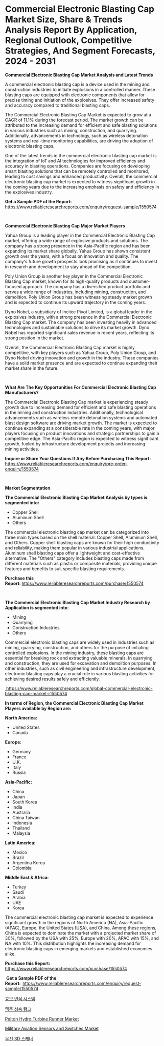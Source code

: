<p><h1>Commercial Electronic Blasting Cap Market Size, Share & Trends Analysis Report By Application, Regional Outlook, Competitive Strategies, And Segment Forecasts, 2024 - 2031</h1></p><p><strong>Commercial Electronic Blasting Cap Market Analysis and Latest Trends</strong></p>
<p><p>A commercial electronic blasting cap is a device used in the mining and construction industries to initiate explosions in a controlled manner. These blasting caps are equipped with electronic components that allow for precise timing and initiation of the explosives. They offer increased safety and accuracy compared to traditional blasting caps.</p><p>The Commercial Electronic Blasting Cap Market is expected to grow at a CAGR of 11.1% during the forecast period. The market growth can be attributed to the increasing demand for efficient and safe blasting solutions in various industries such as mining, construction, and quarrying. Additionally, advancements in technology, such as wireless detonation systems and real-time monitoring capabilities, are driving the adoption of electronic blasting caps.</p><p>One of the latest trends in the commercial electronic blasting cap market is the integration of IoT and AI technologies for improved efficiency and accuracy in blasting operations. Companies are focusing on developing smart blasting solutions that can be remotely controlled and monitored, leading to cost savings and enhanced productivity. Overall, the commercial electronic blasting cap market is expected to witness significant growth in the coming years due to the increasing emphasis on safety and efficiency in the explosives industry.</p></p>
<p><strong>Get a Sample PDF of the Report:&nbsp;</strong> <a href="https://www.reliableresearchreports.com/enquiry/request-sample/1550574">https://www.reliableresearchreports.com/enquiry/request-sample/1550574</a></p>
<p>&nbsp;</p>
<p><strong>Commercial Electronic Blasting Cap Major Market Players</strong></p>
<p><p>Yahua Group is a leading player in the Commercial Electronic Blasting Cap market, offering a wide range of explosive products and solutions. The company has a strong presence in the Asia-Pacific region and has been expanding its market share globally. Yahua Group has shown consistent growth over the years, with a focus on innovation and quality. The company's future growth prospects look promising as it continues to invest in research and development to stay ahead of the competition.</p><p>Poly Union Group is another key player in the Commercial Electronic Blasting Cap market, known for its high-quality products and customer-focused approach. The company has a diversified product portfolio and serves a wide range of industries, including mining, construction, and demolition. Poly Union Group has been witnessing steady market growth and is expected to continue its upward trajectory in the coming years.</p><p>Dyno Nobel, a subsidiary of Incitec Pivot Limited, is a global leader in the explosives industry, with a strong presence in the Commercial Electronic Blasting Cap market. The company has been investing heavily in advanced technologies and sustainable solutions to drive its market growth. Dyno Nobel has reported significant sales revenue in recent years, reflecting its strong position in the market.</p><p>Overall, the Commercial Electronic Blasting Cap market is highly competitive, with key players such as Yahua Group, Poly Union Group, and Dyno Nobel driving innovation and growth in the industry. These companies have a solid market presence and are expected to continue expanding their market share in the future.</p></p>
<p>&nbsp;</p>
<p><strong>What Are The Key Opportunities For Commercial Electronic Blasting Cap Manufacturers?</strong></p>
<p><p>The Commercial Electronic Blasting Cap market is experiencing steady growth due to increasing demand for efficient and safe blasting operations in the mining and construction industries. Additionally, technological advancements such as wireless remote detonation systems and automated blast design software are driving market growth. The market is expected to continue expanding at a considerable rate in the coming years, with major players focusing on product innovations and strategic partnerships to gain a competitive edge. The Asia-Pacific region is expected to witness significant growth, fueled by infrastructure development projects and increasing mining activities.</p></p>
<p><strong>Inquire or Share Your Questions If Any Before Purchasing This Report:</strong> <a href="https://www.reliableresearchreports.com/enquiry/pre-order-enquiry/1550574">https://www.reliableresearchreports.com/enquiry/pre-order-enquiry/1550574</a></p>
<p>&nbsp;</p>
<p><strong>Market Segmentation</strong></p>
<p><strong>The Commercial Electronic Blasting Cap Market Analysis by types is segmented into:</strong></p>
<p><ul><li>Copper Shell</li><li>Aluminum Shell</li><li>Others</li></ul></p>
<p><p>The commercial electronic blasting cap market can be categorized into three main types based on the shell material: Copper Shell, Aluminum Shell, and Others. Copper shell blasting caps are known for their high conductivity and reliability, making them popular in various industrial applications. Aluminum shell blasting caps offer a lightweight and cost-effective alternative. The "Others" category includes blasting caps made from different materials such as plastic or composite materials, providing unique features and benefits to suit specific blasting requirements.</p></p>
<p><strong>Purchase this Report:&nbsp;</strong><a href="https://www.reliableresearchreports.com/purchase/1550574">https://www.reliableresearchreports.com/purchase/1550574</a></p>
<p>&nbsp;</p>
<p><strong>The Commercial Electronic Blasting Cap Market Industry Research by Application is segmented into:</strong></p>
<p><ul><li>Mining</li><li>Quarrying</li><li>Construction Industries</li><li>Others</li></ul></p>
<p><p>Commercial electronic blasting caps are widely used in industries such as mining, quarrying, construction, and others for the purpose of initiating controlled explosions. In the mining industry, these blasting caps are essential for breaking rock and extracting valuable minerals. In quarrying and construction, they are used for excavation and demolition purposes. In other industries, such as civil engineering and infrastructure development, electronic blasting caps play a crucial role in various blasting activities for achieving desired results safely and efficiently.</p></p>
<p><a href="https://www.reliableresearchreports.com/global-commercial-electronic-blasting-cap-market-r1550574">&nbsp;https://www.reliableresearchreports.com/global-commercial-electronic-blasting-cap-market-r1550574</a></p>
<p><strong>In terms of Region, the Commercial Electronic Blasting Cap Market Players available by Region are:</strong></p>
<p>
    <p> <strong> North America: </strong>
        <ul>
            <li>United States</li>
            <li>Canada</li>
        </ul>
        </p> 
    <p> <strong> Europe: </strong>
        <ul>
            <li>Germany</li>
            <li>France</li>
            <li>U.K.</li>
            <li>Italy</li>
            <li>Russia</li>
        </ul>
        </p> 
    <p> <strong> Asia-Pacific: </strong>
        <ul>
            <li>China</li>
            <li>Japan</li>
            <li>South Korea</li>
            <li>India</li>
            <li>Australia</li>
            <li>China Taiwan</li>
            <li>Indonesia</li>
            <li>Thailand</li>
            <li>Malaysia</li>
        </ul>
        </p> 
    <p> <strong> Latin America: </strong>
        <ul>
            <li>Mexico</li>
            <li>Brazil</li>
            <li>Argentina Korea</li>
            <li>Colombia</li>
        </ul>
        </p> 
    <p> <strong> Middle East & Africa: </strong>
        <ul>
            <li>Turkey</li>
            <li>Saudi</li>
            <li>Arabia</li>
            <li>UAE</li>
            <li>Korea</li>
        </ul>
    </p>
    </p>
<p><p>The commercial electronic blasting cap market is expected to experience significant growth in the regions of North America (NA), Asia-Pacific (APAC), Europe, the United States (USA), and China. Among these regions, China is expected to dominate the market with a projected market share of 30%, followed by the USA with 25%, Europe with 20%, APAC with 15%, and NA with 10%. This distribution highlights the increasing demand for electronic blasting caps in emerging markets and established economies alike.</p></p>
<p><strong>Purchase this Report: </strong><a href="https://www.reliableresearchreports.com/purchase/1550574">https://www.reliableresearchreports.com/purchase/1550574</a></p>
<p>&nbsp;<strong>Get a Sample PDF of the Report:&nbsp;&nbsp;</strong><a href="https://www.reliableresearchreports.com/enquiry/request-sample/1550574">https://www.reliableresearchreports.com/enquiry/request-sample/1550574</a></p>
<p><strong></strong></p>
<p><p><a href="https://github.com/mduzzalmduzzal601/Market-Research-Report-List-2/blob/main/284111469427.md">효모 번식 시스템</a></p><p><a href="https://github.com/tukangkrupk/Market-Research-Report-List-2/blob/main/701407669428.md">맥주 성숙 탱크</a></p><p><a href="https://github.com/joannagoyvaerts/Market-Research-Report-List-4/blob/main/pelton-hydro-turbine-runner-market.md">Pelton Hydro Turbine Runner Market</a></p><p><a href="https://github.com/abdelrhmankishk22/Market-Research-Report-List-5/blob/main/military-aviation-sensors-and-switches-market.md">Military Aviation Sensors and Switches Market</a></p><p><a href="https://github.com/sarassiksa/Market-Research-Report-List-2/blob/main/176916069429.md">무선 3D 스캐너</a></p></p>